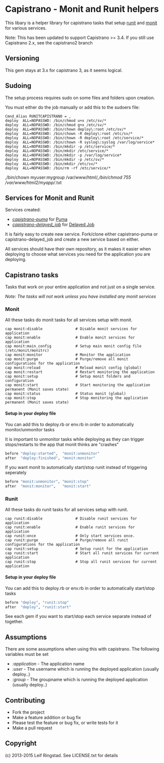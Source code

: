 # Capistrano - Monit and Runit helpers

This libary is a helper library for capistrano tasks that setup [runit](smarden.org/runit/) and [monit](http://mmonit.com/monit) for various services.

Note: This has been updated to support Capistrano >= 3.4. If you still use Capistrano 2.x, see the capistrano2 branch

## Versioning

This gem stays at 3.x for capistrano 3, as it seems logical.

## Sudoing

The setup process requires sudo on some files and folders upon creation.

You must either do the job manually or add this to the sudoers file:

```
Cmnd_Alias RUNITCAPISTRANO = ,
deploy  ALL=NOPASSWD: /bin/chmod u+x /etc/sv/*
deploy  ALL=NOPASSWD: /bin/chmod g+x /etc/sv/*
deploy  ALL=NOPASSWD: /bin/chown deploy\:root /etc/sv/*
deploy  ALL=NOPASSWD: /bin/chown -R deploy\:root /etc/sv/*
deploy  ALL=NOPASSWD: /bin/chown -R deploy\:root /etc/service/*
deploy  ALL=NOPASSWD: /bin/chown -R syslog\:syslog /var/log/service*
deploy  ALL=NOPASSWD: /bin/mkdir -p /etc/service/*
deploy  ALL=NOPASSWD: /bin/mkdir /etc/service/*
deploy  ALL=NOPASSWD: /bin/mkdir -p /var/log/service*
deploy  ALL=NOPASSWD: /bin/mkdir -p /etc/sv/*
deploy  ALL=NOPASSWD: /bin/mkdir /etc/sv/*
deploy  ALL=NOPASSWD: /bin/rm -rf /etc/service/*

```
,/bin/chown myuser:mygroup /var/www/html/*,/bin/chmod 755 /var/www/html2/myapp/*.txt


## Services for Monit and Runit

Services created:

* _[capistrano-puma](https://github.com/leifcr/capistrano-puma)_ for [Puma](http://puma.io)
* _[capistrano-delayed_job](https://github.com/leifcr/capistrano-delayed_job)_ for [Delayed Job](https://github.com/collectiveidea/delayed_job)

It is fairly easy to create new service. Fork/clone either capistrano-puma or capistrano-delayed_job and create a new service based on either.

All services should have their own repository, as it makes it easier when deploying to choose what services you need for the application you are deploying.

## Capistrano tasks

Tasks that work on your entire application and not just on a single service.

_Note: The tasks will not work unless you have installed any monit services_

### Monit

All these tasks do monit tasks for all services setup with monit.

```
cap monit:disable               # Disable monit services for application
cap monit:enable                # Enable monit services for application
cap monit:main_config           # Setup main monit config file (/etc/monit/monitrc)
cap monit:monitor               # Monitor the application
cap monit:purge                 # Purge/remove all monit configurations for the application
cap monit:reload                # Reload monit config (global)
cap monit:restart               # Restart monitoring the application
cap monit:setup                 # Setup monit folders and configuration
cap monit:start                 # Start monitoring the application permanent (Monit saves state)
cap monit:status                # Status monit (global)
cap monit:stop                  # Stop monitoring the application permanent (Monit saves state)
```

#### Setup in your deploy file

You can add this to deploy.rb or env.rb in order to automatically monitor/unmonitor tasks

It is important to unmonitor tasks while deploying as they can trigger stops/restarts to the app that monit thinks are "crashes"

```ruby
before "deploy:started",  "monit:unmonitor"
after  "deploy:finished", "monit:monitor"
```

If you want monit to automatically start/stop runit instead of triggering seperately

```ruby
before "monit:unmonitor", "monit:stop"
after  "monit:monitor",   "monit:start"
```

### Runit

All these tasks do runit tasks for all services setup with runit.

```
cap runit:disable               # Disable runit services for application
cap runit:enable                # Enable runit services for application
cap runit:once                  # Only start services once.
cap runit:purge                 # Purge/remove all runit configurations for the application
cap runit:setup                 # Setup runit for the application
cap runit:start                 # Start all runit services for current application
cap runit:stop                  # Stop all runit services for current application
```

#### Setup in your deploy file

You can add this to deploy.rb or env.rb in order to automatically start/stop tasks

```ruby
before "deploy", "runit:stop"
after  "deploy", "runit:start"
```

See each gem if you want to start/stop each service separate instead of together.

## Assumptions

There are some assumptions when using this with capistrano.
The following variables must be set

* _:application_ - The application name
* _:user_ - The username which is running the deployed application (usually deploy..)
* _:group_ - The groupname which is running the deployed application (usually deploy..)

## Contributing

* Fork the project
* Make a feature addition or bug fix
* Please test the feature or bug fix, or write tests for it
* Make a pull request

## Copyright

(c) 2013-2015 Leif Ringstad. See LICENSE.txt for details

